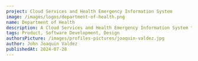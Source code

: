 ```yaml
---
project: Cloud Services and Health Emergency Information System
image: /images/logos/department-of-health.png
name: Department of Health
description: A Cloud Services and Health Emergency Information System that manages health records and emergency information.
tags: Product, Software Development, Design
authorsPicture: /images/profiles-pictures/joaquin-valdez.jpg
author: John Joaquin Valdez
publishedAt: 2024-07-28
---
```

